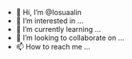 - 👋 Hi, I’m @Iosuaalin
- 👀 I’m interested in ...
- 🌱 I’m currently learning ...
- 💞️ I’m looking to collaborate on ...
- 📫 How to reach me ...

<!---
Iosuaalin/Iosuaalin is a ✨ special ✨ repository because its `README.md` (this file) appears on your GitHub profile.
You can click the Preview link to take a look at your changes.
--->
